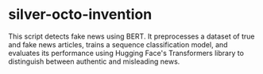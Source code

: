# silver-octo-invention
This script detects fake news using BERT. It preprocesses a dataset of true and fake news articles, trains a sequence classification model, and evaluates its performance using Hugging Face's Transformers library to distinguish between authentic and misleading news.
